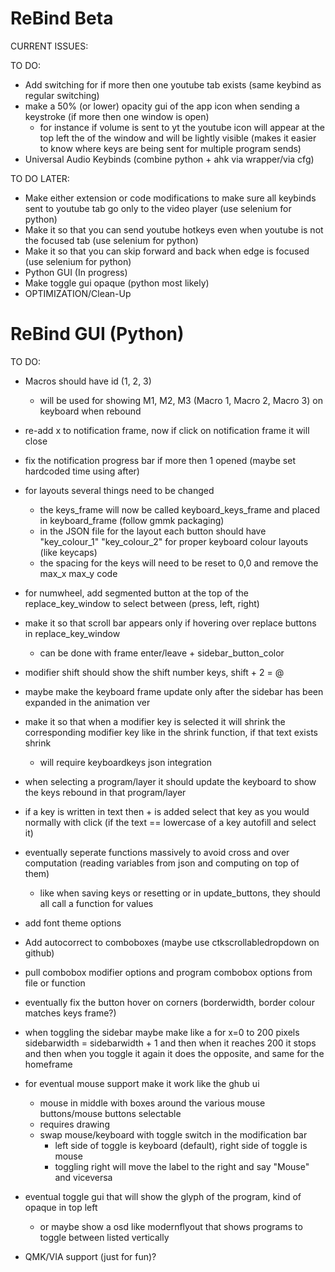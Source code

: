 # ReBind Beta

CURRENT ISSUES:

TO DO:
- Add switching for if more then one youtube tab exists (same keybind as regular switching)
- make a 50% (or lower) opacity gui of the app icon when sending a keystroke (if more then one window is open) 
  - for instance if volume is sent to yt the youtube icon will appear at the top left the of the window and will be lightly visible (makes it easier to know where keys are being sent for multiple program sends)
- Universal Audio Keybinds (combine python + ahk via wrapper/via cfg)

TO DO LATER:
- Make either extension or code modifications to make sure all keybinds sent to youtube tab go only to the video player (use selenium for python)
- Make it so that you can send youtube hotkeys even when youtube is not the focused tab (use selenium for python)
- Make it so that you can skip forward and back when edge is focused (use selenium for python)
- Python GUI (In progress)
- Make toggle gui opaque (python most likely)
- OPTIMIZATION/Clean-Up

# ReBind GUI (Python)
TO DO:
- Macros should have id (1, 2, 3)
  - will be used for showing M1, M2, M3 (Macro 1, Macro 2, Macro 3) on keyboard when rebound

- re-add x to notification frame, now if click on notification frame it will close
- fix the notification progress bar if more then 1 opened (maybe set hardcoded time using after)

- for layouts several things need to be changed
  - the keys_frame will now be called keyboard_keys_frame and placed in keyboard_frame (follow gmmk packaging)
  - in the JSON file for the layout each button should have "key_colour_1" "key_colour_2" for proper keyboard colour layouts (like keycaps)
  - the spacing for the keys will need to be reset to 0,0 and remove the max_x max_y code

- for numwheel, add segmented button at the top of the replace_key_window to select between (press, left, right)
- make it so that scroll bar appears only if hovering over replace buttons in replace_key_window
  - can be done with frame enter/leave + sidebar_button_color
- modifier shift should show the shift number keys, shift + 2 = @

- maybe make the keyboard frame update only after the sidebar has been expanded in the animation ver

- make it so that when a modifier key is selected it will shrink the corresponding modifier key like in the shrink function, if that text exists shrink
  - will require keyboardkeys json integration
- when selecting a program/layer it should update the keyboard to show the keys rebound in that program/layer
- if a key is written in text then + is added select that key as you would normally with click (if the text == lowercase of a key autofill and select it)
- eventually seperate functions massively to avoid cross and over computation (reading variables from json and computing on top of them)
  - like when saving keys or resetting or in update_buttons, they should all call a function for values
- add font theme options

- Add autocorrect to comboboxes (maybe use ctkscrollabledropdown on github)
- pull combobox modifier options and program combobox options from file or function

- eventually fix the button hover on corners (borderwidth, border colour matches keys frame?)
- when toggling the sidebar maybe make like a for x=0 to 200 pixels sidebarwidth = sidebarwidth + 1 and then when it reaches 200 it stops and then when you toggle it again it does the opposite, and same for the homeframe

- for eventual mouse support make it work like the ghub ui
  - mouse in middle with boxes around the various mouse buttons/mouse buttons selectable
  - requires drawing
  - swap mouse/keyboard with toggle switch in the modification bar
    - left side of toggle is keyboard (default), right side of toggle is mouse
    - toggling right will move the label to the right and say "Mouse" and viceversa
- eventual toggle gui that will show the glyph of the program, kind of opaque in top left
  - or maybe show a osd like modernflyout that shows programs to toggle between listed vertically
- QMK/VIA support (just for fun)?
